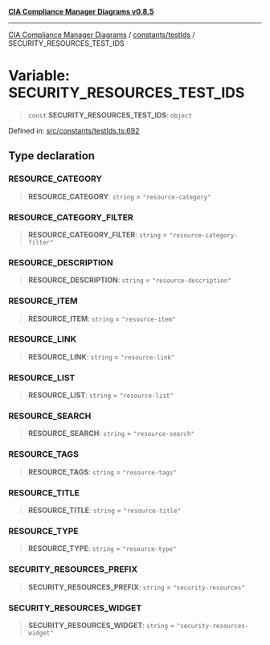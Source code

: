 [**CIA Compliance Manager Diagrams v0.8.5**](../../../README.md)

***

[CIA Compliance Manager Diagrams](../../../modules.md) / [constants/testIds](../README.md) / SECURITY\_RESOURCES\_TEST\_IDS

# Variable: SECURITY\_RESOURCES\_TEST\_IDS

> `const` **SECURITY\_RESOURCES\_TEST\_IDS**: `object`

Defined in: [src/constants/testIds.ts:692](https://github.com/Hack23/cia-compliance-manager/blob/3ae0301247f765ba03c8c0fe645db4718bb8af76/src/constants/testIds.ts#L692)

## Type declaration

### RESOURCE\_CATEGORY

> **RESOURCE\_CATEGORY**: `string` = `"resource-category"`

### RESOURCE\_CATEGORY\_FILTER

> **RESOURCE\_CATEGORY\_FILTER**: `string` = `"resource-category-filter"`

### RESOURCE\_DESCRIPTION

> **RESOURCE\_DESCRIPTION**: `string` = `"resource-description"`

### RESOURCE\_ITEM

> **RESOURCE\_ITEM**: `string` = `"resource-item"`

### RESOURCE\_LINK

> **RESOURCE\_LINK**: `string` = `"resource-link"`

### RESOURCE\_LIST

> **RESOURCE\_LIST**: `string` = `"resource-list"`

### RESOURCE\_SEARCH

> **RESOURCE\_SEARCH**: `string` = `"resource-search"`

### RESOURCE\_TAGS

> **RESOURCE\_TAGS**: `string` = `"resource-tags"`

### RESOURCE\_TITLE

> **RESOURCE\_TITLE**: `string` = `"resource-title"`

### RESOURCE\_TYPE

> **RESOURCE\_TYPE**: `string` = `"resource-type"`

### SECURITY\_RESOURCES\_PREFIX

> **SECURITY\_RESOURCES\_PREFIX**: `string` = `"security-resources"`

### SECURITY\_RESOURCES\_WIDGET

> **SECURITY\_RESOURCES\_WIDGET**: `string` = `"security-resources-widget"`
